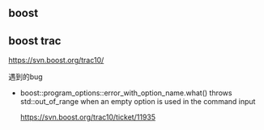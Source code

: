 



boost
---------------------------------------------


boost trac
---------------------------------------------
https://svn.boost.org/trac10/


遇到的bug

+ boost::program_options::error_with_option_name.what() throws std::out_of_range when an empty option is used in the command input
 
  https://svn.boost.org/trac10/ticket/11935
